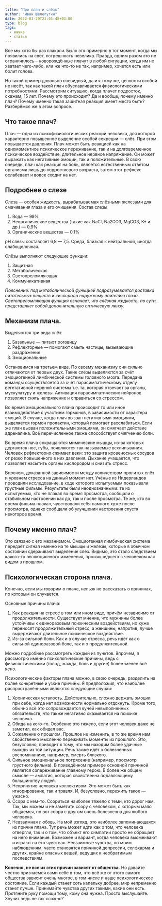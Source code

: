 ```yaml
---
title: "Про плач и слёзы"
author: "Иван Шелепугин"
date: 2022-03-20T23:05:48+03:00
type: blog
tags:
  - наука
  - статья
---
```


Все мы хотя бы раз плакали. Было это примерно в тот момент, когда мы появились
на свет, погрешность невелика. Правда, одним разом это не ограничилось –
новорождённые плачут в любой ситуации, когда им не хватает чего-либо, или же
что-то не так, например, хочется есть или болит голова.

Но такой пример довольно очевидный, да и к тому же, ценности особой не несёт,
так как такой плач обуславливается физиологическими потребностями. Рассмотрим
ситуацию, когда плачет подросток, скажем, 15 лет. Почему это происходит? Да и
вообще, почему именно плач? Почему именно такая защитная реакция имеет место
быть? Разберёмся же в этом вопросе.

## Что такое плач?

Плач &mdash; одна из психофизиологических реакций человека, для которой
характерно повышенное выделение особой секреции &mdash; слёз. При этом
повышается давления. Плач может быть реакцией как на одномоментное психическое
переживание, так и на долговременное психическое воздействие, длительное
нервное напряжение. Он может выражать как негативные эмоции, так и
положительные. В свою очередь, плач как реакция на боль, является естественным
ответом организма лишь до подросткового возраста, затем этот рефлекс ослабевает
и вовсе сходит на нет.
	
## Подробнее о слезе

Слеза &mdash; особая жидкость, вырабатываемая слёзными железами для смачивания
глаза и его очищения. Состав слезы:

1.	Вода &mdash; 99%
2.	Неорганические вещества (такие как NaCl, Na2CO3, MgCO3, K+ и др.) &mdash;
    0,9% 
3.	Органические вещества &mdash; 0,1%

pH слезы составляет 6,8 &mdash; 7,5. Среда, близкая к нейтральной, иногда
слабощелочная.

Слёзы выполняют следующие функции:

1.	Защитная
2.	Метаболическая
3.	Светопреломляющая
4.	Коммуникативная

*Пояснение: под метаболической функцией подразумевается доставка питательных
веществ и кислорода наружному эпителию глаза. Светопреломляющая функция
означает, что слёзная жидкость, по сути, представляет собой дополнительную
оптическую линзу.*

## Механизм плача.

Выделяются три вида слёз:

1. Базальные &mdash; питают роговицу
2. Рефлекторные &mdash; помогают смыть частицы, вызывающие раздражение
3. Эмоциональные

Остановимся на третьем виде. По своему механизму они сильно отличаются от
первых двух. Такие слёзы выделяются за счёт эмоциогенной лимбической системы
головного мозга. Передача команды осуществляется за счёт парасимпатическому
отделу вегетативной нервной системы т.е. та, которая отвечает за органы,
мускулатуру и железы. Активация парасимпатических нейронов позволяет снять
напряжение и справиться со стрессом.

Во время эмоционального плача происходит то или иное взаимодействие с участием
гормонов, в зависимости от характера эмоций. В случае, когда плач вызван
негативными эмоциями, выделяется гормон пролактин, который помогает
расслабиться. Если же плач вызван положительными эмоциями, он смягчает действие
адреналина. Всё перечисленное также способствует смягчению боли.

Во время плача сокращаются мимические мышцы, из-за которых дергаются нос, губы,
появляются так называемые всхлипывания. Человек рефлекторно сжимает веки: это
защита кровеносных сосудов от резко повышенного в них давления. Дыхание
учащается, что позволяет насытить органы кислородом и снизить стресс.

Впрочем, доказанной зависимости между количеством пролитых слёз и уровнем
стресса на данный момент нет. Учёные из Нидерландов проводили исследование, в
ходе которого испытуемым показывали грустные фильмы. Результаты были
неоднозначными: те из испытуемых, кто не плакал во время просмотра, сообщали о
стабильном настроении как до, так и после просмотра. Те же, кто во время фильма
плакал, чувствовали себя намного хуже после просмотра, однако сообщали об
улучшении настроения спустя некоторое время.

## Почему именно плач?

Это связано с его механизмом. Эмоциогенная лимбическая система передаёт сигнал
именно на те мышцы и железы, которые в обычном состоянии сдерживают выделение
слёз. Видимо, это стало следствием какого-то эволюционного изменения,
произошедшего с человеком как видом в прошлом.

## Психологическая сторона плача.

Конечно, если мы говорим о плаче, нельзя не рассказать о причинах, по которым
он случается.

Основные причины плача:

1. Как реакция на стресс в том или ином виде, причём независимо от
   продолжительности. Существует мнение, что мужчины более устойчивы к
   единоразовым психическим воздействиям, но хуже переносят продолжительный
   стресс, а женщины, напротив, лучше выдерживают длительное психическое
   воздействие.
2.	Из-за сильной боли. Как и в случае стресса, речь идёт как о сильной
    единоразовой боле, так и о продолжительной.

Можно подробнее рассмотреть каждый из пунктов. Впрочем, я рассмотрю именно
психологические причины, ведь с физиологическими (голод, жажда, боль и другие)
более-менее всё ясно.

Психологические факторы плача можно, в свою очередь, разделить на более
конкретные и узкие причины. Я предположил, что наиболее распространёнными
являются следующие случаи:

1. Хроническая усталость. Действительно, сложно держать эмоции при себе, когда
   нет возможности нормально отдохнуть. Кроме того, обычно всё это
   сопровождается кучей невыполненных обязательств, что также негативно
   сказывается на психике человека.
2. Обида на кого-то. Особенно это тяжело, если этот человек даже не заметил,
   как обидел вас.
3. Сожаление о прошлом. Прошлое не изменить, в то же время нам свойственно
   мысленно переживать моменты из прошлого. Это, безусловно, приводит к тому,
   что мы находим более удачные выходы из той ситуации. Речь также идёт о
   болезненных воспоминаниях, например, смерть близкого.
4. Сильное эмоциональное потрясение (например, просмотр грустного фильма). В
   приведённом примере основной причиной является сопереживание главному герою.
   В более же общем смысле &mdash; эмпатия, которая свойственна подавляющему
   большинству людей.
5. Непринятие человека коллективом. Это может быть как игнорирование, так и
   травля. И, безусловно, пережить такое &mdash; ужасно.
6. Ссора с кем-то. Ссориться наиболее тяжело с теми, кто дорог нам. Так, мы
   можем и не заметить ссору с человеком, с которым мало общаемся, но вот ссора
   с другом очень болезненна для любого человека.
7. Невзаимная любовь. На мой взгляд, это наиболее запоминающаяся из причин
   плача. Тут речь может идти как о том, что человека отвергли, так и о том,
   что объект его симпатии просто не обращает на него внимание. Возможен и
   вариант, когда человека высмеивают и играют на его чувствах. Невзаимные
   чувства, по моим наблюдениям, часто становятся причиной депрессии, селфхарма
   и других, крайне опасных вещей, ведущих к необратимым последствиям.

**Конечно, не все из этих причин зависят от общества.** Но давайте честно
признаемся сами себе в том, что всё же от этого самого общества зависит очень
многое, в том числе и наше психологическое состояние. Если каждый станет хоть
капельку добрее, мир непременно станет лучше. Принимайте чувства других такими,
какие они есть. Протяните руку помощи тому, кому она нужна. Просто выслушайте.
Звучит ведь не так сложно?
